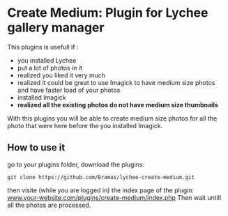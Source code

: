 # Create Medium: Plugin for Lychee gallery manager

This plugins is usefull if :
* you installed Lychee
* put a lot of photos in it
* realized you liked it very much
* realized it could be great to use Imagick to have medium size photos and have faster load of your photos
* installed Imagick
* **realized all the existing photos do not have medium size thumbnails**

With this plugins you will be able to create medium size photos for all the photo that were here before the you installed Imagick.

## How to use it

go to your plugins folder, download the plugins:
```
git clone https://github.com/Bramas/lychee-create-medium.git
```

then visite (while you are logged in) the index page of the plugin: www.your-website.com/plugins/create-medium/index.php
Then wait untill all the photos are processed.

